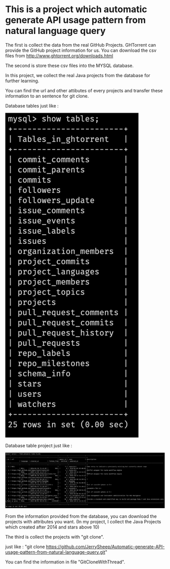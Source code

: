 # This is a project which automatic generate API usage pattern from natural language query

The first is collect the data from the real GitHub Projects.
GHTorrent can provide the GitHub project information for us. You can download the csv files from http://www.ghtorrent.org/downloads.html


The second is store these csv files into the MYSQL database.

In this project, we collect the real Java projects from the database for further learning.

You can find the url and other attibutes of every projects and transfer these information to an sentence for git clone.

Database tables just like :

![database_tables](https://github.com/JerrySheep/Automatic-generate-API-usage-pattern-from-natural-language-query/blob/master/img/database_tables.png)

Database table project just like :

![database_table_project](https://github.com/JerrySheep/Automatic-generate-API-usage-pattern-from-natural-language-query/blob/master/img/database_project.png)

From the information provided from the database, you can download the projects with attributes you want. (In my project, I collect the Java Projects which created after 2014 and stars above 10)


The third is collect the projects with "git clone".

just like : "git clone https://github.com/JerrySheep/Automatic-generate-API-usage-pattern-from-natural-language-query.git"

You can find the information in file "GitCloneWithThread".
